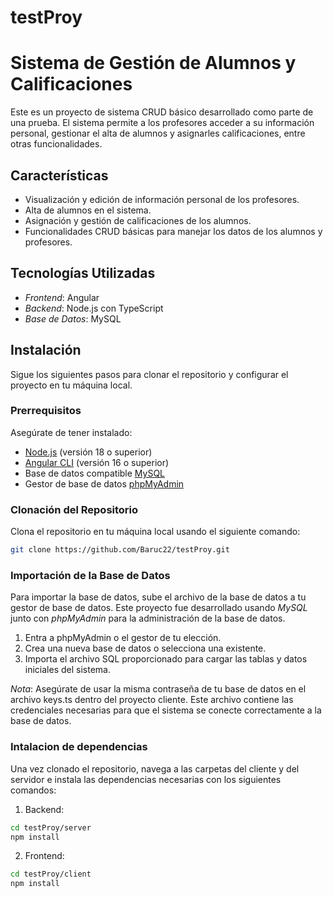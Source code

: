 # testProy
# Sistema de Gestión de Alumnos y Calificaciones

Este es un proyecto de sistema CRUD básico desarrollado como parte de una prueba. El sistema permite a los profesores acceder a su información personal, gestionar el alta de alumnos y asignarles calificaciones, entre otras funcionalidades.

## Características

- Visualización y edición de información personal de los profesores.
- Alta de alumnos en el sistema.
- Asignación y gestión de calificaciones de los alumnos.
- Funcionalidades CRUD básicas para manejar los datos de los alumnos y profesores.

## Tecnologías Utilizadas

- *Frontend*: Angular
- *Backend*: Node.js con TypeScript
- *Base de Datos*: MySQL

## Instalación

Sigue los siguientes pasos para clonar el repositorio y configurar el proyecto en tu máquina local.

### Prerrequisitos

Asegúrate de tener instalado:

- [Node.js](https://nodejs.org/) (versión 18 o superior)
- [Angular CLI](https://angular.io/cli) (versión 16 o superior)
- Base de datos compatible [MySQL](https://www.mysql.com/)
- Gestor de base de datos [phpMyAdmin](https://www.phpmyadmin.net/)

### Clonación del Repositorio

Clona el repositorio en tu máquina local usando el siguiente comando:

```bash
git clone https://github.com/Baruc22/testProy.git
```
### Importación de la Base de Datos

Para importar la base de datos, sube el archivo de la base de datos a tu gestor de base de datos. Este proyecto fue desarrollado usando *MySQL* junto con *phpMyAdmin* para la administración de la base de datos. 

1. Entra a phpMyAdmin o el gestor de tu elección.
2. Crea una nueva base de datos o selecciona una existente.
3. Importa el archivo SQL proporcionado para cargar las tablas y datos iniciales del sistema.

*Nota*: Asegúrate de usar la misma contraseña de tu base de datos en el archivo keys.ts dentro del proyecto cliente. Este archivo contiene las credenciales necesarias para que el sistema se conecte correctamente a la base de datos.


### Intalacion de dependencias

Una vez clonado el repositorio, navega a las carpetas del cliente y del servidor e instala las dependencias necesarias con los siguientes comandos:

1. Backend:
```bash
cd testProy/server
npm install
```
2. Frontend:
```bash
cd testProy/client
npm install
```
### 
